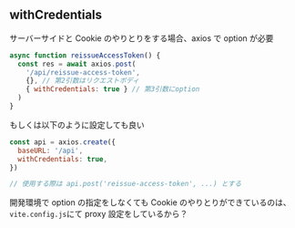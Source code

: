## withCredentials

サーバーサイドと Cookie のやりとりをする場合、axios で option が必要

```js
async function reissueAccessToken() {
  const res = await axios.post(
    '/api/reissue-access-token',
    {}, // 第2引数はリクエストボディ
    { withCredentials: true } // 第3引数にoption
  )
}
```

もしくは以下のように設定しても良い

```js
const api = axios.create({
  baseURL: '/api',
  withCredentials: true,
})

// 使用する際は api.post('reissue-access-token', ...) とする
```

開発環境で option の指定をしなくても Cookie のやりとりができているのは、`vite.config.js`にて proxy 設定をしているから？
